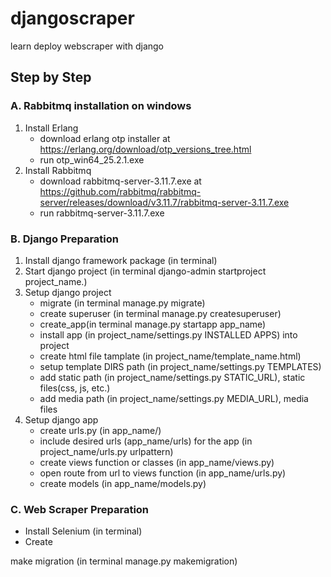# djangoscraper
learn deploy webscraper with django

## Step by Step

### A. Rabbitmq installation on windows
1. Install Erlang
   * download erlang otp installer at https://erlang.org/download/otp_versions_tree.html
   * run otp_win64_25.2.1.exe
2. Install Rabbitmq
   * download rabbitmq-server-3.11.7.exe at https://github.com/rabbitmq/rabbitmq-server/releases/download/v3.11.7/rabbitmq-server-3.11.7.exe
   * run rabbitmq-server-3.11.7.exe

### B. Django Preparation
1. Install django framework package (in terminal)
2. Start django project (in terminal django-admin startproject project_name.)
3. Setup django project
   * migrate (in terminal manage.py migrate)
   * create superuser (in terminal manage.py createsuperuser)
   * create_app(in terminal manage.py startapp app_name)
   * install app (in project_name/settings.py INSTALLED APPS) into project 
   * create html file tamplate (in project_name/template_name.html)
   * setup template DIRS path (in project_name/settings.py TEMPLATES)
   * add static path (in project_name/settings.py STATIC_URL), static files(css, js, etc.)
   * add media path (in project_name/settings.py MEDIA_URL), media files
4. Setup django app
   * create urls.py (in app_name/)
   * include desired urls (app_name/urls) for the app (in project_name/urls.py urlpattern)
   * create views function or classes (in app_name/views.py)
   * open route from url to views function (in app_name/urls.py)
   * create models (in app_name/models.py)

### C. Web Scraper Preparation
  * Install Selenium (in terminal)
  * Create

make migration (in terminal manage.py makemigration)

